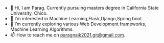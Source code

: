 - 👋 Hi, I am Parag. Currently pursuing masters degree in California State University, Chico.
- 👀 I’m interested in Machine Learning,Flask,Django,Spring boot.
- 🌱 I’m currently exploring various Web Development frameworks, Machine Learning Algorithms.
- 📫 How to reach me on paragnaik2021.git@gmail.com.

<!---
ParagNaik2021/ParagNaik2021 is a ✨ special ✨ repository because its `README.md` (this file) appears on your GitHub profile.
You can click the Preview link to take a look at your changes.
--->
